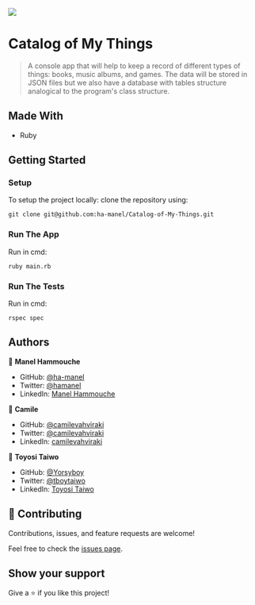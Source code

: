 ![](https://img.shields.io/badge/Microverse-blueviolet)

# Catalog of My Things

> A console app that will help to keep a record of different types of things: books, music albums, and games.
> The data will be stored in JSON files but we also have a database with tables structure analogical to the program's class structure.


## Made With

- Ruby

## Getting Started

### Setup

To setup the project locally: clone the repository using:

```
git clone git@github.com:ha-manel/Catalog-of-My-Things.git
```

### Run The App

Run in cmd:
```
ruby main.rb
```

### Run The Tests
Run in cmd:
```
rspec spec
```

## Authors

👤 **Manel Hammouche**

- GitHub: [@ha-manel](https://github.com/ha-manel)
- Twitter: [@hamanel](https://twitter.com/ha_manel_)
- LinkedIn: [Manel Hammouche](https://www.linkedin.com/in/manel-hammouche/)

👤 **Camile**

- GitHub: [@camilevahviraki](https://github.com/camilevahviraki)
- Twitter: [@camilevahviraki](https://twitter.com/CamileVahviraki)
- LinkedIn: [camilevahviraki](https://www.linkedin.com/in/camile-vahviraki)

👤 **Toyosi Taiwo**

- GitHub: [@Yorsyboy](https://github.com/Yorsyboy)
- Twitter: [@tboytaiwo](https://twitter.com/Tboytaiwo)
- LinkedIn: [Toyosi Taiwo](https://linkedin.com/in/taiwo-toyosi)

## 🤝 Contributing

Contributions, issues, and feature requests are welcome!

Feel free to check the [issues page](../../issues/).

## Show your support

Give a ⭐️ if you like this project!
